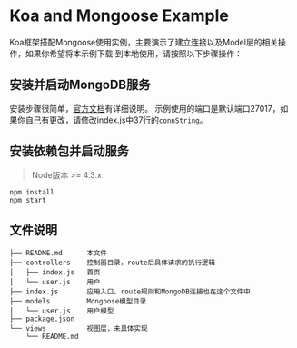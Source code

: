 # Koa and Mongoose Example

Koa框架搭配Mongoose使用实例，主要演示了建立连接以及Model层的相关操作，如果你希望将本示例下载
到本地使用，请按照以下步骤操作：

## 安装并启动MongoDB服务

安装步骤很简单，[官方文档](https://docs.mongodb.com/manual/installation/)有详细说明。
示例使用的端口是默认端口27017，如果你自己有更改，请修改index.js中37行的`connString`。

## 安装依赖包并启动服务

> Node版本 >= 4.3.x

```
npm install
npm start
```

## 文件说明

```
├── README.md      本文件
├── controllers    控制器目录，route后具体请求的执行逻辑
│   ├── index.js   首页
│   └── user.js    用户
├── index.js       应用入口，route规则和MongoDB连接也在这个文件中
├── models         Mongoose模型目录
│   └── user.js    用户模型
├── package.json
└── views          视图层，未具体实现
    └── README.md
```